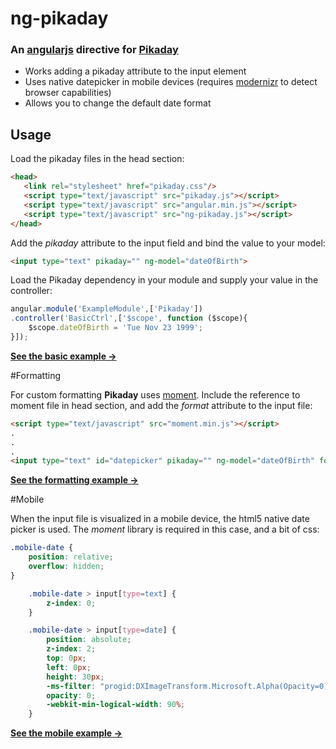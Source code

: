 ng-pikaday
==========

### An [angularjs](https://angularjs.org) directive for [Pikaday](https://github.com/dbushell/Pikaday)

* Works adding a pikaday attribute to the input element
* Uses native datepicker in mobile devices (requires [modernizr](http://modernizr.com) to detect browser capabilities)
* Allows you to change the default date format


## Usage

Load the pikaday files in the head section:

```html
<head>
   <link rel="stylesheet" href="pikaday.css"/>
   <script type="text/javascript" src="pikaday.js"></script>
   <script type="text/javascript" src="angular.min.js"></script>
   <script type="text/javascript" src="ng-pikaday.js"></script>
</head>
```

Add the *pikaday* attribute to the input field and bind the value to your model:

```html
<input type="text" pikaday="" ng-model="dateOfBirth">
```

Load the Pikaday dependency in your module and supply your value in the controller:

```javascript
angular.module('ExampleModule',['Pikaday'])
.controller('BasicCtrl',['$scope', function ($scope){
    $scope.dateOfBirth = 'Tue Nov 23 1999';
}]);
```


[**See the basic example →**](http://xavvvier.github.io/ng-pikaday/examples/basic-usage.html)

#Formatting

For custom formatting **Pikaday** uses [moment](http://momentjs.com). Include the reference to moment file in head section, and add the *format* attribute to the input file:


```html
<script type="text/javascript" src="moment.min.js"></script>
.
.
.
<input type="text" id="datepicker" pikaday="" ng-model="dateOfBirth" format="DD-MM-YYYY">
````


[**See the formatting example →**](http://xavvvier.github.io/ng-pikaday/examples/formatting.html)


#Mobile

When the input file is visualized in a mobile device, the html5 native date picker is used.
The *moment* library is required in this case, and a bit of css:

```css
.mobile-date {
    position: relative;
    overflow: hidden;
}

    .mobile-date > input[type=text] {
        z-index: 0;
    }

    .mobile-date > input[type=date] {
        position: absolute;
        z-index: 2;
        top: 0px;
        left: 0px;
        height: 30px;
        -ms-filter: "progid:DXImageTransform.Microsoft.Alpha(Opacity=0)";
        opacity: 0;
        -webkit-min-logical-width: 90%;
    }
```

[**See the mobile example →**](http://xavvvier.github.io/ng-pikaday/examples/mobile.html)
